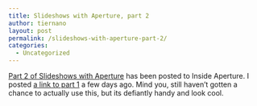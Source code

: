 ```yaml
---
title: Slideshows with Aperture, part 2
author: tiernano
layout: post
permalink: /slideshows-with-aperture-part-2/
categories:
  - Uncategorized
---
```

[Part 2 of Slideshows with Aperture][1] has been posted to Inside Aperture. I posted [a link to part 1][2] a few days ago. Mind you, still haven&#8217;t gotten a chance to actually use this, but its defiantly handy and look cool.

 [1]: http://digitalmedia.oreilly.com/2007/08/15/slideshows-part-2.html
 [2]: http://tiernanotoolephotography.com/blog/2007/08/10/slideshows-with-aperture/